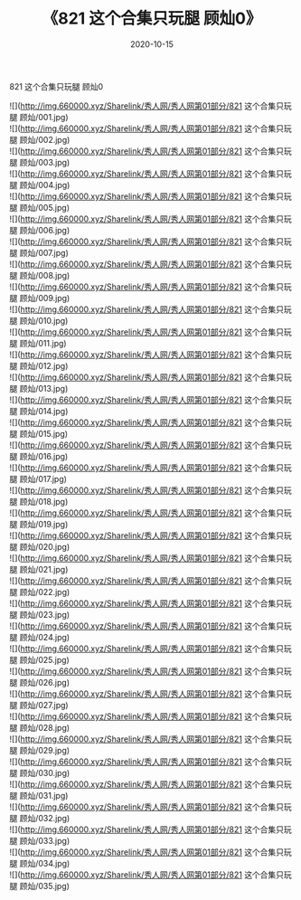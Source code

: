 ﻿---
layout: post
title:  《821 这个合集只玩腿 顾灿0》
date:   2020-10-15
img: http://img.660000.xyz/Sharelink/秀人网/秀人网第01部分/821 这个合集只玩腿 顾灿0/000.jpg
categories: [美女, 清纯, 唯美]
---

821 这个合集只玩腿 顾灿0

  ![](http://img.660000.xyz/Sharelink/秀人网/秀人网第01部分/821 这个合集只玩腿 顾灿/001.jpg) <br> ![](http://img.660000.xyz/Sharelink/秀人网/秀人网第01部分/821 这个合集只玩腿 顾灿/002.jpg) <br> ![](http://img.660000.xyz/Sharelink/秀人网/秀人网第01部分/821 这个合集只玩腿 顾灿/003.jpg) <br> ![](http://img.660000.xyz/Sharelink/秀人网/秀人网第01部分/821 这个合集只玩腿 顾灿/004.jpg) <br> ![](http://img.660000.xyz/Sharelink/秀人网/秀人网第01部分/821 这个合集只玩腿 顾灿/005.jpg) <br> ![](http://img.660000.xyz/Sharelink/秀人网/秀人网第01部分/821 这个合集只玩腿 顾灿/006.jpg) <br> ![](http://img.660000.xyz/Sharelink/秀人网/秀人网第01部分/821 这个合集只玩腿 顾灿/007.jpg) <br> ![](http://img.660000.xyz/Sharelink/秀人网/秀人网第01部分/821 这个合集只玩腿 顾灿/008.jpg) <br> ![](http://img.660000.xyz/Sharelink/秀人网/秀人网第01部分/821 这个合集只玩腿 顾灿/009.jpg) <br> ![](http://img.660000.xyz/Sharelink/秀人网/秀人网第01部分/821 这个合集只玩腿 顾灿/010.jpg) <br> ![](http://img.660000.xyz/Sharelink/秀人网/秀人网第01部分/821 这个合集只玩腿 顾灿/011.jpg) <br> ![](http://img.660000.xyz/Sharelink/秀人网/秀人网第01部分/821 这个合集只玩腿 顾灿/012.jpg) <br> ![](http://img.660000.xyz/Sharelink/秀人网/秀人网第01部分/821 这个合集只玩腿 顾灿/013.jpg) <br> ![](http://img.660000.xyz/Sharelink/秀人网/秀人网第01部分/821 这个合集只玩腿 顾灿/014.jpg) <br> ![](http://img.660000.xyz/Sharelink/秀人网/秀人网第01部分/821 这个合集只玩腿 顾灿/015.jpg) <br> ![](http://img.660000.xyz/Sharelink/秀人网/秀人网第01部分/821 这个合集只玩腿 顾灿/016.jpg) <br> ![](http://img.660000.xyz/Sharelink/秀人网/秀人网第01部分/821 这个合集只玩腿 顾灿/017.jpg) <br> ![](http://img.660000.xyz/Sharelink/秀人网/秀人网第01部分/821 这个合集只玩腿 顾灿/018.jpg) <br> ![](http://img.660000.xyz/Sharelink/秀人网/秀人网第01部分/821 这个合集只玩腿 顾灿/019.jpg) <br> ![](http://img.660000.xyz/Sharelink/秀人网/秀人网第01部分/821 这个合集只玩腿 顾灿/020.jpg) <br> ![](http://img.660000.xyz/Sharelink/秀人网/秀人网第01部分/821 这个合集只玩腿 顾灿/021.jpg) <br> ![](http://img.660000.xyz/Sharelink/秀人网/秀人网第01部分/821 这个合集只玩腿 顾灿/022.jpg) <br> ![](http://img.660000.xyz/Sharelink/秀人网/秀人网第01部分/821 这个合集只玩腿 顾灿/023.jpg) <br> ![](http://img.660000.xyz/Sharelink/秀人网/秀人网第01部分/821 这个合集只玩腿 顾灿/024.jpg) <br> ![](http://img.660000.xyz/Sharelink/秀人网/秀人网第01部分/821 这个合集只玩腿 顾灿/025.jpg) <br> ![](http://img.660000.xyz/Sharelink/秀人网/秀人网第01部分/821 这个合集只玩腿 顾灿/026.jpg) <br> ![](http://img.660000.xyz/Sharelink/秀人网/秀人网第01部分/821 这个合集只玩腿 顾灿/027.jpg) <br> ![](http://img.660000.xyz/Sharelink/秀人网/秀人网第01部分/821 这个合集只玩腿 顾灿/028.jpg) <br> ![](http://img.660000.xyz/Sharelink/秀人网/秀人网第01部分/821 这个合集只玩腿 顾灿/029.jpg) <br> ![](http://img.660000.xyz/Sharelink/秀人网/秀人网第01部分/821 这个合集只玩腿 顾灿/030.jpg) <br> ![](http://img.660000.xyz/Sharelink/秀人网/秀人网第01部分/821 这个合集只玩腿 顾灿/031.jpg) <br> ![](http://img.660000.xyz/Sharelink/秀人网/秀人网第01部分/821 这个合集只玩腿 顾灿/032.jpg) <br> ![](http://img.660000.xyz/Sharelink/秀人网/秀人网第01部分/821 这个合集只玩腿 顾灿/033.jpg) <br> ![](http://img.660000.xyz/Sharelink/秀人网/秀人网第01部分/821 这个合集只玩腿 顾灿/034.jpg) <br> ![](http://img.660000.xyz/Sharelink/秀人网/秀人网第01部分/821 这个合集只玩腿 顾灿/035.jpg) <br>